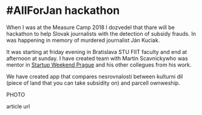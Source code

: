 # #AllForJan hackathon

<!--date:2018-04-06--2018-04-08-->
<!--update:2018-06-21-->

When I was at the Measure Camp 2018 I dozvedel that thare will be hackathon to help Slovak journalists with the detection of subsidy frauds. In was happening in memory of murdered journalist Ján Kuciak.


It was starting at friday evening in Bratislava STU FIIT faculty and end at afternoon at sunday. 
I have created team with <person>Martin Scavnicky<role>who was mentor in [Startup Weekend Prague](/startup-weekend-prague-2018)</role></person> and his other collegues from his work.

We have created app that compares nesrovnalosti between kulturni dil (piece of land that you can take subsidity on) and parcell ownweship. 


PHOTO


article url


<!--technologies
I was for the first time programming in Vue.js.
-->